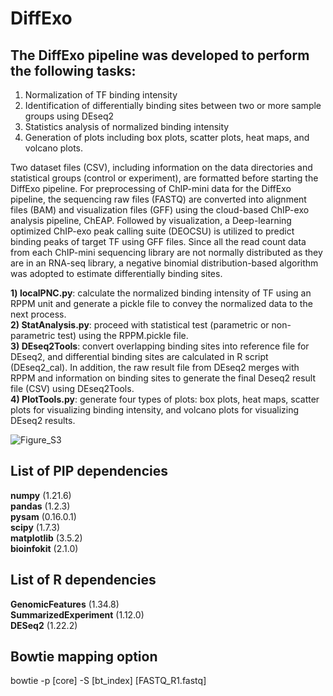 # DiffExo  

## The DiffExo pipeline was developed to perform the following tasks: 
1) Normalization of TF binding intensity
2) Identification of differentially binding sites between two or more sample groups using DEseq2
3) Statistics analysis of normalized binding intensity 
4) Generation of plots including box plots, scatter plots, heat maps, and volcano plots.

Two dataset files (CSV), including information on the data directories and statistical groups (control or experiment), are formatted before starting the DiffExo pipeline. For preprocessing of ChIP-mini data for the DiffExo pipeline, the sequencing raw files (FASTQ) are converted into alignment files (BAM) and visualization files (GFF) using the cloud-based ChIP-exo analysis pipeline, ChEAP. Followed by visualization, a Deep-learning optimized ChIP-exo peak calling suite (DEOCSU) is utilized to predict binding peaks of target TF using GFF files. Since all the read count data from each ChIP-mini sequencing library are not normally distributed as they are in an RNA-seq library, a negative binomial distribution-based algorithm was adopted to estimate differentially binding sites. 

**1) localPNC.py**: calculate the normalized binding intensity of TF using an RPPM unit and generate a pickle file to convey the normalized data to the next process.  
**2) StatAnalysis.py**: proceed with statistical test (parametric or non-parametric test) using the RPPM.pickle file.  
**3) DEseq2Tools**: convert overlapping binding sites into reference file for DEseq2, and differential binding sites are calculated in R script (DEseq2_cal). In addition, the raw result file from DEseq2 merges with RPPM and information on binding sites to generate the final Deseq2 result file (CSV) using DEseq2Tools.  
**4) PlotTools.py**: generate four types of plots: box plots, heat maps, scatter plots for visualizing binding intensity, and volcano plots for visualizing DEseq2 results.  

![Figure_S3](https://github.com/SBML-Kimlab/DiffExo/assets/67301306/f4740828-9aad-4adc-b63e-f8ffff917542)

## List of PIP dependencies
**numpy** (1.21.6)  
**pandas** (1.2.3)  
**pysam** (0.16.0.1)  
**scipy** (1.7.3)  
**matplotlib** (3.5.2)  
**bioinfokit** (2.1.0)  

## List of R dependencies
**GenomicFeatures** (1.34.8)  
**SummarizedExperiment** (1.12.0)  
**DESeq2** (1.22.2)  

## Bowtie mapping option
bowtie -p [core] -S [bt_index] [FASTQ_R1.fastq]
